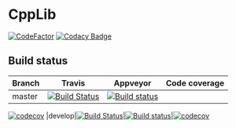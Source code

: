 # CppLib

[![CodeFactor](https://www.codefactor.io/repository/github/ams21/cpplib/badge)](https://www.codefactor.io/repository/github/ams21/cpplib)
[![Codacy Badge](https://api.codacy.com/project/badge/Grade/400bab362b3f4f62a74c3bf1dce8dd56)](https://www.codacy.com/manual/AMS21/CppLib?utm_source=github.com&amp;utm_medium=referral&amp;utm_content=AMS21/CppLib&amp;utm_campaign=Badge_Grade)

## Build status

|Branch|Travis|Appveyor|Code coverage|
|------|------|--------|-------------|
|master |[![Build Status](https://travis-ci.com/AMS21/CppLib.svg?branch=master)](https://travis-ci.com/AMS21/CppLib)|[![Build status](https://ci.appveyor.com/api/projects/status/9m25scrwn1xqn9er/branch/master?svg=true)](https://ci.appveyor.com/project/CppAndre/cpplib/branch/master)|
[![codecov](https://codecov.io/gh/AMS21/CppLib/branch/master/graph/badge.svg)](https://codecov.io/gh/AMS21/CppLib)
|develop|[![Build Status](https://travis-ci.com/AMS21/CppLib.svg?branch=develop)](https://travis-ci.com/AMS21/CppLib)|[![Build status](https://ci.appveyor.com/api/projects/status/9m25scrwn1xqn9er/branch/develop?svg=true)](https://ci.appveyor.com/project/CppAndre/cpplib/branch/develop)|[![codecov](https://codecov.io/gh/AMS21/CppLib/branch/develop/graph/badge.svg)](https://codecov.io/gh/AMS21/CppLib)
